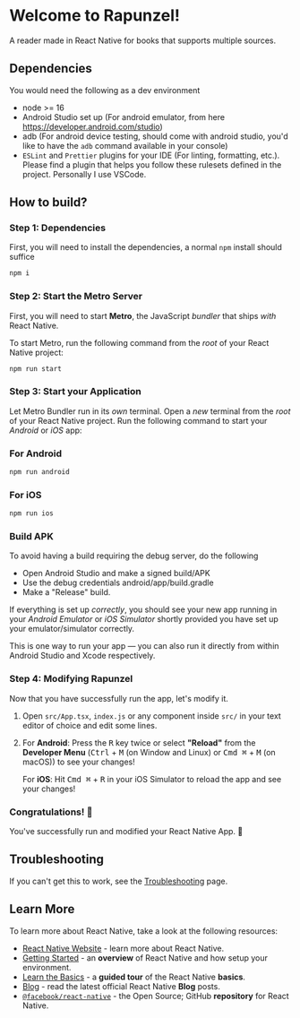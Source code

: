 # Welcome to Rapunzel!

A reader made in React Native for books that supports multiple sources.

## Dependencies

You would need the following as a dev environment

-   node >= 16
-   Android Studio set up (For android emulator, from here https://developer.android.com/studio)
-   adb (For android device testing, should come with android studio, you'd like to have the `adb` command available in your console)
-   `ESLint` and `Prettier` plugins for your IDE (For linting, formatting, etc.). Please find a plugin that helps you follow these rulesets defined in the project. Personally I use VSCode.

## How to build?

### Step 1: Dependencies

First, you will need to install the dependencies, a normal `npm` install should suffice

```bash
npm i
```

### Step 2: Start the Metro Server

First, you will need to start **Metro**, the JavaScript _bundler_ that ships _with_ React Native.

To start Metro, run the following command from the _root_ of your React Native project:

```bash
npm run start
```

### Step 3: Start your Application

Let Metro Bundler run in its _own_ terminal. Open a _new_ terminal from the _root_ of your React Native project. Run the following command to start your _Android_ or _iOS_ app:

### For Android

```bash
npm run android
```

### For iOS

```bash
npm run ios
```

### Build APK

To avoid having a build requiring the debug server, do the following

- Open Android Studio and make a signed build/APK 
- Use the debug credentials android/app/build.gradle
- Make a "Release" build. 


If everything is set up _correctly_, you should see your new app running in your _Android Emulator_ or _iOS Simulator_ shortly provided you have set up your emulator/simulator correctly.

This is one way to run your app — you can also run it directly from within Android Studio and Xcode respectively.

### Step 4: Modifying Rapunzel

Now that you have successfully run the app, let's modify it.

1. Open `src/App.tsx`, `index.js` or any component inside `src/` in your text editor of choice and edit some lines.
2. For **Android**: Press the <kbd>R</kbd> key twice or select **"Reload"** from the **Developer Menu** (<kbd>Ctrl</kbd> + <kbd>M</kbd> (on Window and Linux) or <kbd>Cmd ⌘</kbd> + <kbd>M</kbd> (on macOS)) to see your changes!

    For **iOS**: Hit <kbd>Cmd ⌘</kbd> + <kbd>R</kbd> in your iOS Simulator to reload the app and see your changes!

### Congratulations! :tada:

You've successfully run and modified your React Native App. :partying_face:

## Troubleshooting

If you can't get this to work, see the [Troubleshooting](https://reactnative.dev/docs/troubleshooting) page.

## Learn More

To learn more about React Native, take a look at the following resources:

-   [React Native Website](https://reactnative.dev) - learn more about React Native.
-   [Getting Started](https://reactnative.dev/docs/environment-setup) - an **overview** of React Native and how setup your environment.
-   [Learn the Basics](https://reactnative.dev/docs/getting-started) - a **guided tour** of the React Native **basics**.
-   [Blog](https://reactnative.dev/blog) - read the latest official React Native **Blog** posts.
-   [`@facebook/react-native`](https://github.com/facebook/react-native) - the Open Source; GitHub **repository** for React Native.
